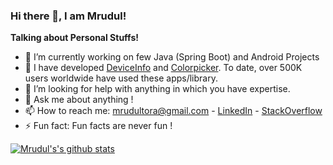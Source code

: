 ### Hi there 👋, I am Mrudul!

<b>Talking about Personal Stuffs!</b>
- 🔭 I’m currently working on few Java (Spring Boot) and Android Projects
- 👯 I have developed <a href="https://play.google.com/store/apps/details?id=com.toralabs.deviceinfo">DeviceInfo</a> and <a href="https://github.com/mrudultora/Colorpicker">Colorpicker</a>. To date, over 500K users worldwide have used these apps/library.
- 🤔 I’m looking for help with anything in which you have expertise.
- 💬 Ask me about anything !
- 📫 How to reach me: mrudultora@gmail.com - <a href="https://www.linkedin.com/in/mrudultora">LinkedIn</a> - <a href="https://stackoverflow.com/users/13476891/mrudul-tora">StackOverflow</a>
- ⚡ Fun fact: Fun facts are never fun !


[![Mrudul's's github stats](https://github-readme-stats.vercel.app/api/?username=mrudultora&count_private=true&show_icons=true&theme=light)](https://github.com/mrudultora/github-readme-stats)
